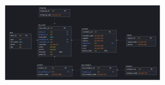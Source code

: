 <p align="center"><img  src="https://github.com/victorjulyin/DE-101/blob/main/Module2/2.4%20Data%20Model/data_model.png"></p>